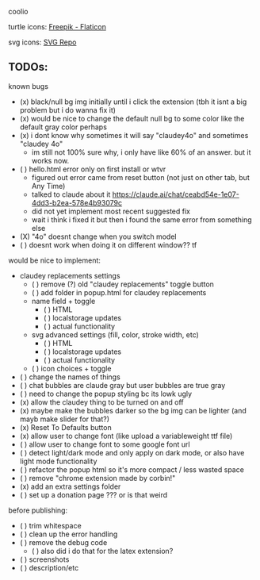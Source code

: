 coolio

turtle icons:
<a href="https://www.flaticon.com/free-icons/turtle" title="turtle icons">Freepik - Flaticon</a>

svg icons:
<a href="https://www.svgrepo.com" target="_blank">SVG Repo</a>

## TODOs:

known bugs
- (x) black/null bg img initially until i click the extension (tbh it isnt a big problem but i do wanna fix it)
- (x) would be nice to change the default null bg to some color like the default gray color perhaps
- (x) i dont know why sometimes it will say "claudey4o" and sometimes "claudey 4o"
    - im still not 100% sure why, i only have like 60% of an answer. but it works now.
- ( ) hello.html error only on first install or wtvr
    - figured out error came from reset button (not just on other tab, but Any Time)
    - talked to claude about it https://claude.ai/chat/ceabd54e-1e07-4dd3-b2ea-578e4b93079c
    - did not yet implement most recent suggested fix
    - wait i think i fixed it but then i found the same error from something else
- (X) "4o" doesnt change when you switch model
- ( ) doesnt work when doing it on different window?? tf

would be nice to implement:
- claudey replacements settings
    - ( ) remove (?) old "claudey replacements" toggle button
    - ( ) add folder in popup.html for claudey replacements
    - name field + toggle
        - ( ) HTML
        - ( ) localstorage updates
        - ( ) actual functionality
    - svg advanced settings (fill, color, stroke width, etc)
        - ( ) HTML
        - ( ) localstorage updates
        - ( ) actual functionality
    - ( ) icon choices + toggle
- ( ) change the names of things
- ( ) chat bubbles are claude gray but user bubbles are true gray
- ( ) need to change the popup styling bc its lowk ugly
- (x) allow the claudey thing to be turned on and off
- (x) maybe make the bubbles darker so the bg img can be lighter (and mayb make slider for that?)
- (x) Reset To Defaults button
- (x) allow user to change font (like upload a variableweight ttf file)
- ( ) allow user to change font to some google font url
- ( ) detect light/dark mode and only apply on dark mode, or also have light mode functionality
- ( ) refactor the popup html so it's more compact / less wasted space
- ( ) remove "chrome extension made by corbin!"
- (x) add an extra settings folder
- ( ) set up a donation page ??? or is that weird

before publishing:
- ( ) trim whitespace
- ( ) clean up the error handling
- ( ) remove the debug code
    - ( ) also did i do that for the latex extension?
- ( ) screenshots
- ( ) description/etc